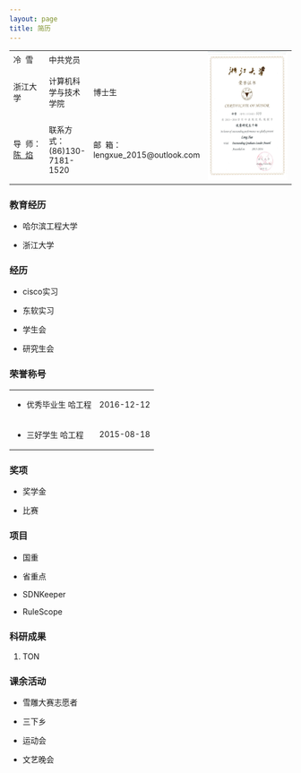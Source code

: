 ```yaml
---
layout: page
title: 简历 
---
```

 <table>
 	<tr>
 		<td align="left">冷&nbsp;&nbsp;雪</td>
 		<td align="left">中共党员</td>
 		<td align="left"></td>
 		<td align="center" valign="center" rowspan="3" width="150" height="230"> <img src="/images/leng/resume/excellent_leader_zju.jpg" width="150" height="230"></td>
 	</tr>
 	<tr>
 		<td align="left">浙江大学</td>
		<td align="left">计算机科学与技术学院</td>
 		<td align="left">博士生</td> 		
 	</tr>
 	<tr>
 		<td align="left">导&nbsp;&nbsp;师：<a href="http://www.cs.northwestern.edu/~ychen/">陈&nbsp;&nbsp;焰</a></td>
 		<td align="left">联系方式：(86)130-7181-1520</td>
 		<td align="left">邮&nbsp;&nbsp;箱：lengxue_2015@outlook.com</td>
 	</tr>
 </table>

### 教育经历
 * 哈尔滨工程大学

 * 浙江大学

### 经历
 * cisco实习

 * 东软实习

 * 学生会

 * 研究生会

### 荣誉称号
  <table>
    <tr>
        <td align="left"><ul><li>优秀毕业生 哈工程</li></ul></td>
        <td align="right">2016-12-12</td>
    </tr>
    <tr>
        <td align="left"><ul><li>三好学生 哈工程</li></ul></td>
        <td align="right"><a href="http://www.lengxue.space/images/leng/resume/excellent_leader_zju.jpg"><i class='social fa fa-weibo'></i></a> 2015-08-18</td>
    </tr>
  </table>

### 奖项
 * 奖学金

 * 比赛

### 项目
 * 国重

 * 省重点

 * SDNKeeper

 * RuleScope
 
### 科研成果
  1. TON

### 课余活动
 * 雪雕大赛志愿者

 * 三下乡

 * 运动会

 * 文艺晚会
